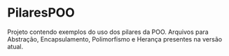 # PilaresPOO
Projeto contendo exemplos do uso dos pilares da POO. 
Arquivos para Abstração, Encapsulamento, Polimorfismo e Herança presentes na versão atual.
